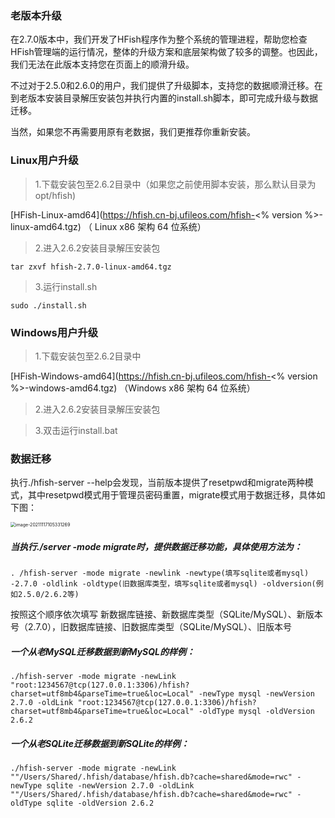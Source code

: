 
### 老版本升级
在2.7.0版本中，我们开发了HFish程序作为整个系统的管理进程，帮助您检查HFish管理端的运行情况，整体的升级方案和底层架构做了较多的调整。也因此，我们无法在此版本支持您在页面上的顺滑升级。

不过对于2.5.0和2.6.0的用户，我们提供了升级脚本，支持您的数据顺滑迁移。在到老版本安装目录解压安装包并执行内置的install.sh脚本，即可完成升级与数据迁移。

当然，如果您不再需要用原有老数据，我们更推荐你重新安装。

### Linux用户升级

> 1.下载安装包至2.6.2目录中（如果您之前使用脚本安装，那么默认目录为opt/hfish)

[HFish-Linux-amd64](https://hfish.cn-bj.ufileos.com/hfish-<% version %>-linux-amd64.tgz) （ Linux x86 架构 64 位系统）

> 2.进入2.6.2安装目录解压安装包

```
tar zxvf hfish-2.7.0-linux-amd64.tgz
```
> 3.运行install.sh

```
sudo ./install.sh
```



### Windows用户升级

> 1.下载安装包至2.6.2目录中

[HFish-Windows-amd64](https://hfish.cn-bj.ufileos.com/hfish-<% version %>-windows-amd64.tgz) （Windows x86 架构 64 位系统）

> 2.进入2.6.2安装目录解压安装包

> 3.双击运行install.bat



### 数据迁移

执行./hfish-server --help会发现，当前版本提供了resetpwd和migrate两种模式，其中resetpwd模式用于管理员密码重置，migrate模式用于数据迁移，具体如下图：

<img src="/images/image-20211117105331269.png" alt="image-20211117105331269" style="zoom:50%;" />

##### 当执行./server -mode migrate时，提供数据迁移功能，具体使用方法为：

```
. /hfish-server -mode migrate -newlink -newtype(填写sqlite或者mysql) -2.7.0 -oldlink -oldtype(旧数据库类型，填写sqlite或者mysql) -oldversion(例如2.5.0/2.6.2等)
```

 按照这个顺序依次填写 新数据库链接、新数据库类型（SQLite/MySQL）、新版本号（2.7.0），旧数据库链接、旧数据库类型（SQLite/MySQL）、旧版本号

##### 一个从老MySQL迁移数据到新MySQL的样例：

```
./hfish-server -mode migrate -newLink "root:1234567@tcp(127.0.0.1:3306)/hfish?charset=utf8mb4&parseTime=true&loc=Local" -newType mysql -newVersion 2.7.0 -oldLink "root:1234567@tcp(127.0.0.1:3306)/hfish?charset=utf8mb4&parseTime=true&loc=Local" -oldType mysql -oldVersion 2.6.2
```

##### 一个从老SQLite迁移数据到新SQLite的样例：

```
./hfish-server -mode migrate -newLink ""/Users/Shared/.hfish/database/hfish.db?cache=shared&mode=rwc" -newType sqlite -newVersion 2.7.0 -oldLink ""/Users/Shared/.hfish/database/hfish.db?cache=shared&mode=rwc" -oldType sqlite -oldVersion 2.6.2
```

